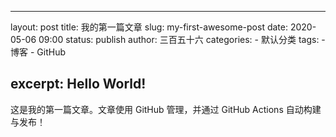 ---

layout: post title: 我的第一篇文章 slug: my-first-awesome-post date: 2020-05-06 09:00 status: publish author: 三百五十六 categories: - 默认分类 tags: - 博客 - GitHub

excerpt: Hello World!
---------------------

这是我的第一篇文章。文章使用 GitHub 管理，并通过 GitHub Actions 自动构建与发布！
